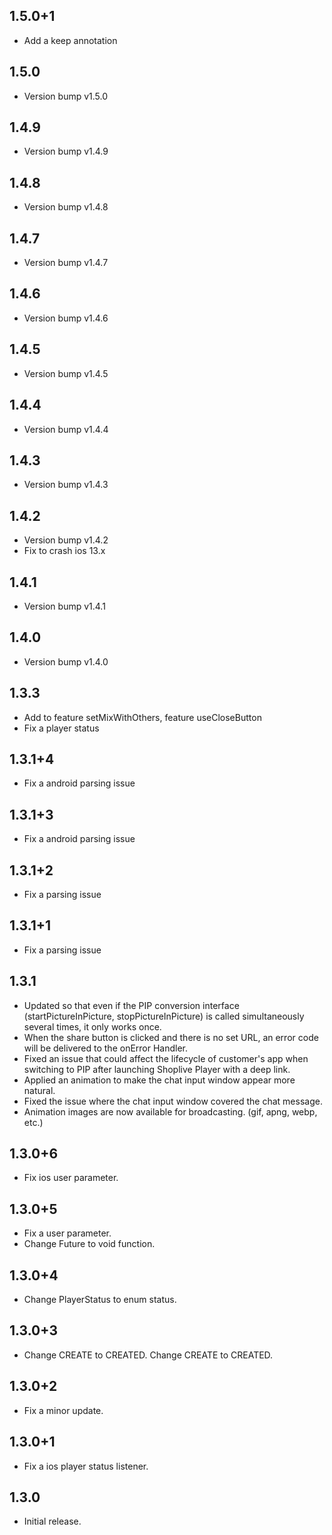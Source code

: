## 1.5.0+1
* Add a keep annotation

## 1.5.0
* Version bump v1.5.0

## 1.4.9
* Version bump v1.4.9

## 1.4.8
* Version bump v1.4.8

## 1.4.7
* Version bump v1.4.7

## 1.4.6
* Version bump v1.4.6

## 1.4.5
* Version bump v1.4.5

## 1.4.4
* Version bump v1.4.4

## 1.4.3
* Version bump v1.4.3

## 1.4.2
* Version bump v1.4.2
* Fix to crash ios 13.x 

## 1.4.1
* Version bump v1.4.1

## 1.4.0
* Version bump v1.4.0

## 1.3.3
* Add to feature setMixWithOthers, feature useCloseButton
* Fix a player status

## 1.3.1+4
* Fix a android parsing issue

## 1.3.1+3
* Fix a android parsing issue

## 1.3.1+2
* Fix a parsing issue

## 1.3.1+1
* Fix a parsing issue

## 1.3.1
* Updated so that even if the PIP conversion interface (startPictureInPicture, stopPictureInPicture) is called simultaneously several times, it only works once.
* When the share button is clicked and there is no set URL, an error code will be delivered to the onError Handler.
* Fixed an issue that could affect the lifecycle of customer's app when switching to PIP after launching Shoplive Player with a deep link.
* Applied an animation to make the chat input window appear more natural.
* Fixed the issue where the chat input window covered the chat message.
* Animation images are now available for broadcasting. (gif, apng, webp, etc.)

## 1.3.0+6
* Fix ios user parameter.

## 1.3.0+5
* Fix a user parameter.
* Change Future<void> to void function.

## 1.3.0+4
* Change PlayerStatus to enum status. 

## 1.3.0+3
* Change CREATE to CREATED. Change CREATE to CREATED.

## 1.3.0+2
* Fix a minor update.

## 1.3.0+1
* Fix a ios player status listener.

## 1.3.0
* Initial release.